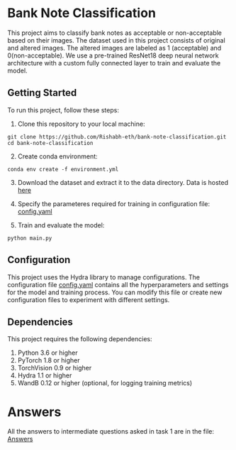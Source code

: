 # Bank Note Classification

This project aims to classify bank notes as acceptable or non-acceptable based on their images. The dataset used in this project consists of original and altered images. The altered images are labeled as 1 (acceptable) and 0(non-acceptable). We use a pre-trained ResNet18 deep neural network architecture with a custom fully connected layer to train and evaluate the model.

## Getting Started

To run this project, follow these steps:

1. Clone this repository to your local machine:

```
git clone https://github.com/Rishabh-eth/bank-note-classification.git
cd bank-note-classification

```

2. Create conda environment:

```
conda env create -f environment.yml

```

3. Download the dataset and extract it to the data directory. Data is hosted [here](https://drive.google.com/drive/folders/1yfafwTvzidgUM-oHLNa6JzUETIOnlkpb)

4. Specify the parameteres required for training in configuration file: [config.yaml](config.yaml)

5. Train and evaluate the model:

```
python main.py

```

## Configuration
This project uses the Hydra library to manage configurations. The configuration file [config.yaml](config.yaml) contains all the hyperparameters and settings for the model and training process. You can modify this file or create new configuration files to experiment with different settings.

## Dependencies
This project requires the following dependencies:

1. Python 3.6 or higher
2. PyTorch 1.8 or higher
3. TorchVision 0.9 or higher
4. Hydra 1.1 or higher
5. WandB 0.12 or higher (optional, for logging training metrics)

# Answers

All the answers to intermediate questions asked in task 1 are in the file: [Answers](Answers.pdf)
